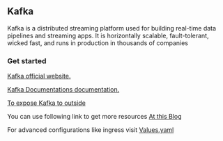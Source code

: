 ## Kafka

Kafka is a distributed streaming platform used for building real-time data pipelines and streaming apps. It is horizontally scalable, fault-tolerant, wicked fast, and runs in production in thousands of companies

### Get started

[Kafka official website.](https://kafka.apache.org/)

[Kafka Documentations documentation.](https://github.com/bitnami/charts/tree/main/bitnami/kafka)

[To expose Kafka to outside](https://github.com/bitnami/charts/tree/main/bitnami/kafka#accessing-kafka-brokers-from-outside-the-cluster)

You can use following link to get more resources [At this Blog](https://betterprogramming.pub/how-to-run-highly-available-kafka-on-kubernetes-a1824db8a3e2)

For advanced configurations like ingress visit [Values.yaml](https://github.com/bitnami/charts/blob/master/bitnami/kafka/values.yaml)

